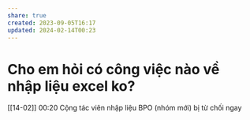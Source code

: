```yaml
---
share: true
created: 2023-09-05T16:17
updated: 2024-02-14T00:23
---
```

# Cho em hỏi có công việc nào về nhập liệu excel ko?
[[14-02]] 00:20 Cộng tác viên nhập liệu BPO (nhóm mới) bị từ chối ngay 